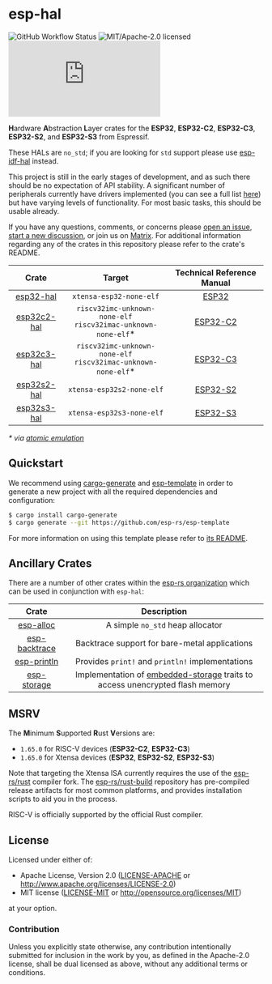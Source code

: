 # esp-hal

![GitHub Workflow Status](https://img.shields.io/github/actions/workflow/status/esp-rs/esp-hal/ci.yml?label=CI&logo=github&style=flat-square)
![MIT/Apache-2.0 licensed](https://img.shields.io/badge/license-MIT%2FApache--2.0-blue?style=flat-square)
[![Matrix](https://img.shields.io/matrix/esp-rs:matrix.org?label=join%20matrix&color=BEC5C9&logo=matrix&style=flat-square)](https://matrix.to/#/#esp-rs:matrix.org)

**H**ardware **A**bstraction **L**ayer crates for the **ESP32**, **ESP32-C2**, **ESP32-C3**, **ESP32-S2**, and **ESP32-S3** from Espressif.

These HALs are `no_std`; if you are looking for `std` support please use [esp-idf-hal] instead.

This project is still in the early stages of development, and as such there should be no expectation of API stability. A significant number of peripherals currently have drivers implemented (you can see a full list [here]) but have varying levels of functionality. For most basic tasks, this should be usable already.

If you have any questions, comments, or concerns please [open an issue], [start a new discussion], or join us on [Matrix]. For additional information regarding any of the crates in this repository please refer to the crate's README.

|     Crate     |                               Target                                | Technical Reference Manual |
| :-----------: | :-----------------------------------------------------------------: | :------------------------: |
|  [esp32-hal]  |                       `xtensa-esp32-none-elf`                       |          [ESP32]           |
| [esp32c2-hal] | `riscv32imc-unknown-none-elf`<br />`riscv32imac-unknown-none-elf`\* |         [ESP32-C2]         |
| [esp32c3-hal] | `riscv32imc-unknown-none-elf`<br />`riscv32imac-unknown-none-elf`\* |         [ESP32-C3]         |
| [esp32s2-hal] |                      `xtensa-esp32s2-none-elf`                      |         [ESP32-S2]         |
| [esp32s3-hal] |                      `xtensa-esp32s3-none-elf`                      |         [ESP32-S3]         |

_\* via [atomic emulation]_

[here]: https://github.com/esp-rs/esp-hal/issues/19
[esp-idf-hal]: https://github.com/esp-rs/esp-idf-hal
[open an issue]: https://github.com/esp-rs/esp-hal/issues/new
[start a new discussion]: https://github.com/esp-rs/esp-hal/discussions/new
[matrix]: https://matrix.to/#/#esp-rs:matrix.org
[esp32-hal]: https://github.com/esp-rs/esp-hal/tree/main/esp32-hal
[esp32c2-hal]: https://github.com/esp-rs/esp-hal/tree/main/esp32c2-hal
[esp32c3-hal]: https://github.com/esp-rs/esp-hal/tree/main/esp32c3-hal
[esp32s2-hal]: https://github.com/esp-rs/esp-hal/tree/main/esp32s2-hal
[esp32s3-hal]: https://github.com/esp-rs/esp-hal/tree/main/esp32s3-hal
[esp32]: https://www.espressif.com/sites/default/files/documentation/esp32_technical_reference_manual_en.pdf
[esp32-c2]: https://www.espressif.com/sites/default/files/documentation/esp8684_technical_reference_manual_en.pdf
[esp32-c3]: https://www.espressif.com/sites/default/files/documentation/esp32-c3_technical_reference_manual_en.pdf
[esp32-s2]: https://www.espressif.com/sites/default/files/documentation/esp32-s2_technical_reference_manual_en.pdf
[esp32-s3]: https://www.espressif.com/sites/default/files/documentation/esp32-s3_technical_reference_manual_en.pdf
[atomic emulation]: https://github.com/esp-rs/riscv-atomic-emulation-trap

## Quickstart

We recommend using [cargo-generate] and [esp-template] in order to generate a new project with all the required dependencies and configuration:

```bash
$ cargo install cargo-generate
$ cargo generate --git https://github.com/esp-rs/esp-template
```

For more information on using this template please refer to [its README].

[cargo-generate]: https://github.com/cargo-generate/cargo-generate
[esp-template]: https://github.com/esp-rs/esp-template
[its readme]: https://github.com/esp-rs/esp-template/blob/main/README.md

## Ancillary Crates

There are a number of other crates within the [esp-rs organization] which can be used in conjunction with `esp-hal`:

|      Crate      |                                  Description                                   |
| :-------------: | :----------------------------------------------------------------------------: |
|   [esp-alloc]   |                        A simple `no_std` heap allocator                        |
| [esp-backtrace] |                 Backtrace support for bare-metal applications                  |
|  [esp-println]  |                Provides `print!` and `println!` implementations                |
|  [esp-storage]  | Implementation of [embedded-storage] traits to access unencrypted flash memory |

[esp-rs organization]: https://github.com/esp-rs
[esp-alloc]: https://github.com/esp-rs/esp-alloc
[esp-backtrace]: https://github.com/esp-rs/esp-backtrace
[esp-println]: https://github.com/esp-rs/esp-println
[esp-storage]: https://github.com/esp-rs/esp-storage
[embedded-storage]: https://github.com/rust-embedded-community/embedded-storage

## MSRV

The **M**inimum **S**upported **R**ust **V**ersions are:

- `1.65.0` for RISC-V devices (**ESP32-C2**, **ESP32-C3**)
- `1.65.0` for Xtensa devices (**ESP32**, **ESP32-S2**, **ESP32-S3**)

Note that targeting the Xtensa ISA currently requires the use of the [esp-rs/rust] compiler fork. The [esp-rs/rust-build] repository has pre-compiled release artifacts for most common platforms, and provides installation scripts to aid you in the process.

RISC-V is officially supported by the official Rust compiler.

[esp-rs/rust]: https://github.com/esp-rs/rust
[esp-rs/rust-build]: https://github.com/esp-rs/rust-build

## License

Licensed under either of:

- Apache License, Version 2.0 ([LICENSE-APACHE](LICENSE-APACHE) or http://www.apache.org/licenses/LICENSE-2.0)
- MIT license ([LICENSE-MIT](LICENSE-MIT) or http://opensource.org/licenses/MIT)

at your option.

### Contribution

Unless you explicitly state otherwise, any contribution intentionally submitted for inclusion in
the work by you, as defined in the Apache-2.0 license, shall be dual licensed as above, without
any additional terms or conditions.
